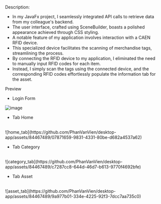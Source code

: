 Description:
- In my JavaFx project, I seamlessly integrated API calls to retrieve data from my colleague's backend.
- The user interface, crafted using SceneBuilder, boasts a polished appearance achieved through CSS styling.
- A notable feature of my application involves interaction with a CAEN RFID device.
- This specialized device facilitates the scanning of merchandise tags, streamlining the process.
- By connecting the RFID device to my application, I eliminated the need to manually input RFID codes for each item.
- Instead, I simply scan the tags using the connected device, and the corresponding RFID codes effortlessly populate the information tab for the asset.

Preview
- Login Form

![image](https://github.com/PhanVanVien/desktop-app/assets/84467489/34d971af-b58f-462f-95b9-6d56b141ed04)

- Tab Home
<br/>
![home_tab](https://github.com/PhanVanVien/desktop-app/assets/84467489/07871659-9831-4331-80be-d682a4537a62)

- Tab Category
<br/>
![category_tab](https://github.com/PhanVanVien/desktop-app/assets/84467489/c7287cc8-644d-46d7-b613-9770f4692bfe)

- Tab Asset
<br/>
![asset_tab](https://github.com/PhanVanVien/desktop-app/assets/84467489/9a977b01-334e-4225-92f3-7dcc7aa735c0)
